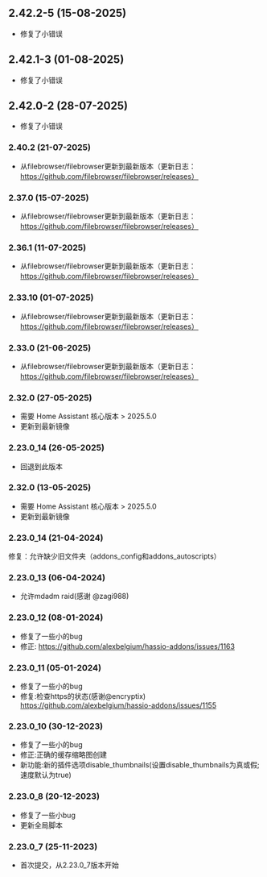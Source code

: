 ## 2.42.2-5 (15-08-2025)
- 修复了小错误
## 2.42.1-3 (01-08-2025)
- 修复了小错误
## 2.42.0-2 (28-07-2025)
- 修复了小错误
### 2.40.2 (21-07-2025)
- 从filebrowser/filebrowser更新到最新版本（更新日志：https://github.com/filebrowser/filebrowser/releases）
### 2.37.0 (15-07-2025)
- 从filebrowser/filebrowser更新到最新版本（更新日志：https://github.com/filebrowser/filebrowser/releases）
### 2.36.1 (11-07-2025)
- 从filebrowser/filebrowser更新到最新版本（更新日志：https://github.com/filebrowser/filebrowser/releases）
### 2.33.10 (01-07-2025)
- 从filebrowser/filebrowser更新到最新版本（更新日志：https://github.com/filebrowser/filebrowser/releases）
### 2.33.0 (21-06-2025)

- 从filebrowser/filebrowser更新到最新版本（更新日志：https://github.com/filebrowser/filebrowser/releases）

### 2.32.0 (27-05-2025)
- 需要 Home Assistant 核心版本 > 2025.5.0
- 更新到最新镜像
### 2.23.0_14 (26-05-2025)
- 回退到此版本
### 2.32.0 (13-05-2025)
- 需要 Home Assistant 核心版本 > 2025.5.0
- 更新到最新镜像
### 2.23.0_14 (21-04-2024)
修复：允许缺少旧文件夹（addons_config和addons_autoscripts）

### 2.23.0_13 (06-04-2024)
- 允许mdadm raid(感谢 @zagi988)

### 2.23.0_12 (08-01-2024)
- 修复了一些小的bug
- 修正: https://github.com/alexbelgium/hassio-addons/issues/1163

### 2.23.0_11 (05-01-2024)
- 修复了一些小的bug
- 修复:检查https的状态(感谢@encryptix) https://github.com/alexbelgium/hassio-addons/issues/1155

### 2.23.0_10 (30-12-2023)
- 修复了一些小的bug
- 修正:正确的缓存缩略图创建
- 新功能:新的插件选项disable_thumbnails(设置disable_thumbnails为真或假;速度默认为true)
### 2.23.0_8 (20-12-2023)

- 修复了一些小bug
- 更新全局脚本

### 2.23.0_7 (25-11-2023)

- 首次提交，从2.23.0_7版本开始
